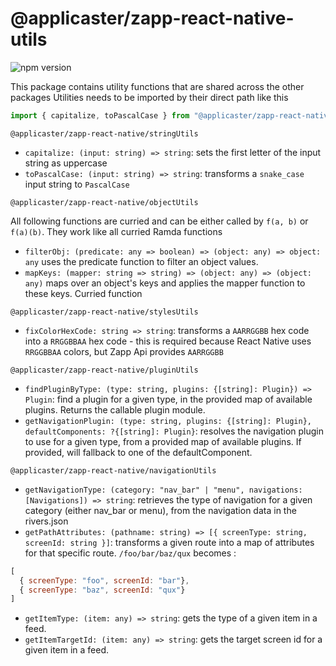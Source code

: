 # @applicaster/zapp-react-native-utils

![npm version](https://badge.fury.io/js/%40applicaster%2Fzapp-react-native-utils.svg)

This package contains utility functions that are shared across the other packages
Utilities needs to be imported by their direct path like this
```javascript
import { capitalize, toPascalCase } from "@applicaster/zapp-react-native/stringUtils";
```

`@applicaster/zapp-react-native/stringUtils`

* `capitalize: (input: string) => string`: sets the first letter of the input string as uppercase
* `toPascalCase: (input: string) => string`: transforms a `snake_case` input string to `PascalCase`

`@applicaster/zapp-react-native/objectUtils`

All following functions are curried and can be either called by `f(a, b)` or `f(a)(b)`. They work like all curried Ramda functions

* `filterObj: (predicate: any => boolean) => (object: any) => object: any` uses the predicate function to filter an object values.
* `mapKeys: (mapper: string => string) => (object: any) => (object: any)` maps over an object's keys and applies the mapper function to these keys. Curried function


`@applicaster/zapp-react-native/stylesUtils`
* `fixColorHexCode: string => string`: transforms a `AARRGGBB` hex code into a `RRGGBBAA` hex code - this is required because React Native uses `RRGGBBAA` colors, but Zapp Api provides `AARRGGBB`


`@applicaster/zapp-react-native/pluginUtils`
* `findPluginByType: (type: string, plugins: {[string]: Plugin}) => Plugin`: find a plugin for a given type, in the provided map of available plugins. Returns the callable plugin module.
* `getNavigationPlugin: (type: string, plugins: {[string]: Plugin}, defaultComponents: ?{[string]: Plugin}`: resolves the navigation plugin to use for a given type, from a provided map of available plugins. If provided, will fallback to one of the defaultComponent.

`@applicaster/zapp-react-native/navigationUtils`
* `getNavigationType: (category: "nav_bar" | "menu", navigations: [Navigations]) => string`: retrieves the type of navigation for a given category (either nav_bar or menu), from the navigation data in the rivers.json
* `getPathAttributes: (pathname: string) => [{ screenType: string, screenId: string }]`: transforms a given route into a map of attributes for that specific route. `/foo/bar/baz/qux` becomes :
```javascript
[
  { screenType: "foo", screenId: "bar"},
  { screenType: "baz", screenId: "qux"}
]
```
* `getItemType: (item: any) => string`: gets the type of a given item in a feed.
* `getItemTargetId: (item: any) => string`: gets the target screen id for a given item in a feed.

